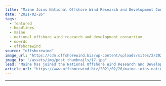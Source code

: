 ```yaml
---
title: "Maine Joins National Offshore Wind Research and Development Consortium"
date: "2021-02-26"
tags: 
  - featured
  - headlines
  - maine
  - national offshore wind research and development consortium
  - nowrdc
  - offshorewind
source: "offshorewind"
image_url: "https://cdn.offshorewind.biz/wp-content/uploads/sites/2/2021/02/26102003/Maine-Joins-National-Offshore-Wind-Research-and-Development-Consortium.jpg"
image_fp: "/assets/img/post_thumbnails/17.jpg"
lead: "Maine has joined the National Offshore Wind Research and Development Consortium (NOWRDC), a non-profit"
article_url: "https://www.offshorewind.biz/2021/02/26/maine-joins-national-offshore-wind-research-and-development-consortium/"
---
```


---

